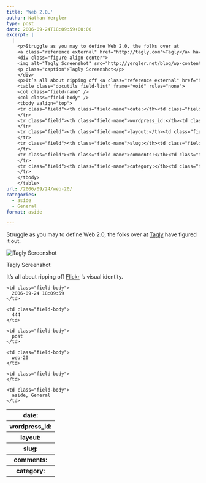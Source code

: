 ```yaml
---
title: 'Web 2.0…'
author: Nathan Yergler
type: post
date: 2006-09-24T18:09:59+00:00
excerpt: |
  |
    <p>Struggle as you may to define Web 2.0, the folks over at
    <a class="reference external" href="http://tagly.com">Tagly</a> have figured it out.</p>
    <div class="figure align-center">
    <img alt="Tagly Screenshot" src="http://yergler.net/blog/wp-content/uploads/2006/09/screenshot.png" />
    <p class="caption">Tagly Screenshot</p>
    </div>
    <p>It’s all about ripping off <a class="reference external" href="http://flickr.com">Flickr</a>&#8216;s visual identity.</p>
    <table class="docutils field-list" frame="void" rules="none">
    <col class="field-name" />
    <col class="field-body" />
    <tbody valign="top">
    <tr class="field"><th class="field-name">date:</th><td class="field-body">2006-09-24 18:09:59</td>
    </tr>
    <tr class="field"><th class="field-name">wordpress_id:</th><td class="field-body">444</td>
    </tr>
    <tr class="field"><th class="field-name">layout:</th><td class="field-body">post</td>
    </tr>
    <tr class="field"><th class="field-name">slug:</th><td class="field-body">web-20</td>
    </tr>
    <tr class="field"><th class="field-name">comments:</th><td class="field-body"></td>
    </tr>
    <tr class="field"><th class="field-name">category:</th><td class="field-body">aside, General</td>
    </tr>
    </tbody>
    </table>
url: /2006/09/24/web-20/
categories:
  - aside
  - General
format: aside

---
```

Struggle as you may to define Web 2.0, the folks over at [Tagly][1]  have figured it out.

<div class="figure align-center">
  <img alt="Tagly Screenshot" src="http://yergler.net/blog/wp-content/uploads/2006/09/screenshot.png" />

  <p class="caption">
    Tagly Screenshot
  </p>
</div>

It’s all about ripping off [Flickr][2] &#8216;s visual identity.

<table class="docutils field-list" frame="void" rules="none">
  <col class="field-name" /> <col class="field-body" /> <tr class="field">
    <th class="field-name">
      date:
    </th>

    <td class="field-body">
      2006-09-24 18:09:59
    </td>
  </tr>

  <tr class="field">
    <th class="field-name">
      wordpress_id:
    </th>

    <td class="field-body">
      444
    </td>
  </tr>

  <tr class="field">
    <th class="field-name">
      layout:
    </th>

    <td class="field-body">
      post
    </td>
  </tr>

  <tr class="field">
    <th class="field-name">
      slug:
    </th>

    <td class="field-body">
      web-20
    </td>
  </tr>

  <tr class="field">
    <th class="field-name">
      comments:
    </th>

    <td class="field-body">
    </td>
  </tr>

  <tr class="field">
    <th class="field-name">
      category:
    </th>

    <td class="field-body">
      aside, General
    </td>
  </tr>
</table>

 [1]: http://tagly.com
 [2]: http://flickr.com